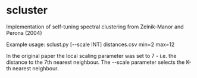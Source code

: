 # scluster
Implementation of self-tuning spectral clustering from Zelnik-Manor and Perona (2004)

Example usage: sclust.py [--scale INT] distances.csv min=2 max=12

In the original paper the local scaling parameter was set to 7 - i.e. the distance to the 7th nearest neighbour. The --scale parameter selects the K-th nearest neighbour.
